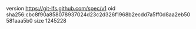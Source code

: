 version https://git-lfs.github.com/spec/v1
oid sha256:cbc8f90a858078937024d23c2d326f1968b2ecdd7a5ff0d8aa2eb50581aaa5b0
size 1245228

